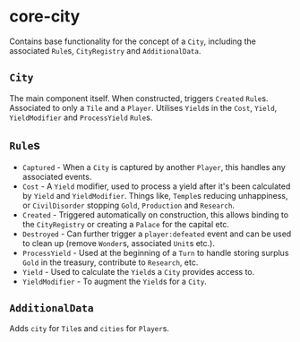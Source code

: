 # core-city

Contains base functionality for the concept of a `City`, including the associated `Rule`s, `CityRegistry` and `AdditionalData`.

## `City`

The main component itself. When constructed, triggers `Created` `Rule`s. Associated to only a `Tile` and a `Player`.
Utilises `Yield`s in the `Cost`, `Yield`, `YieldModifier` and `ProcessYield` `Rule`s.

## `Rule`s

 - `Captured` - When a `City` is captured by another `Player`, this handles any associated events.
 - `Cost` - A `Yield` modifier, used to process a yield after it's been calculated by `Yield` and `YieldModifier`. Things like, `Temple`s reducing unhappiness, or `CivilDisorder` stopping `Gold`, `Production` and `Research`.
 - `Created` - Triggered automatically on construction, this allows binding to the `CityRegistry` or creating a `Palace` for the capital etc.
 - `Destroyed` - Can further trigger a `player:defeated` event and can be used to clean up (remove `Wonder`s, associated `Unit`s etc.).
 - `ProcessYield` - Used at the beginning of a `Turn` to handle storing surplus `Gold` in the treasury, contribute to `Research`, etc.
 - `Yield` - Used to calculate the `Yield`s a `City` provides access to.
 - `YieldModifier` - To augment the `Yield`s for a `City`.

## `AdditionalData`

Adds `city` for `Tile`s and `cities` for `Player`s.
